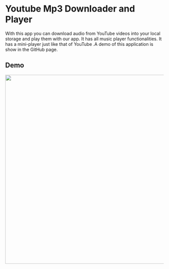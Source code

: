 # Youtube Mp3 Downloader and Player

With this app you can download audio from YouTube videos into your local storage and play them with our app. It has all music player functionalities. It has a mini-player just like that of YouTube .A demo of this application is show in the GitHub page.

## Demo

<img src="./youtube.gif" height="600">
